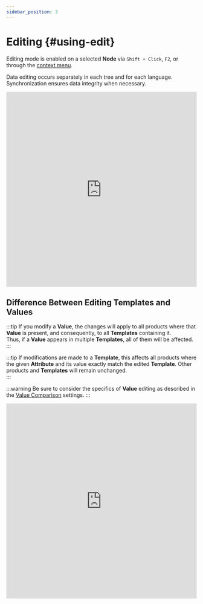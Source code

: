 ```yaml
---
sidebar_position: 3
---
```


# Editing {#using-edit}

Editing mode is enabled on a selected **Node** via `Shift + Click`, `F2`, or through the [context menu](/module-features/context-menu.md).

Data editing occurs separately in each tree and for each language. Synchronization ensures data integrity when necessary.

<iframe width="100%" height="515" src="https://www.youtube.com/embed/jBcowwJZlPY" title="YouTube video player" frameborder="0" allow="accelerometer; autoplay; clipboard-write; encrypted-media; gyroscope; picture-in-picture" allowfullscreen></iframe>

## Difference Between Editing **Templates** and **Values**  

:::tip
If you modify a **Value**, the changes will apply to all products where that **Value** is present, and consequently, to all **Templates** containing it.  
Thus, if a **Value** appears in multiple **Templates**, all of them will be affected.  
:::

:::tip
If modifications are made to a **Template**, this affects all products where the given **Attribute** and its value exactly match the edited **Template**. Other products and **Templates** will remain unchanged.  
:::

:::warning
Be sure to consider the specifics of **Value** editing as described in the [Value Comparison](/settings/comparison.md) settings.
:::

<iframe width="100%" height="515" src="https://www.youtube.com/embed/_K9NL4JgAdw" title="YouTube video player" frameborder="0" allow="accelerometer; autoplay; clipboard-write; encrypted-media; gyroscope; picture-in-picture" allowfullscreen></iframe>


